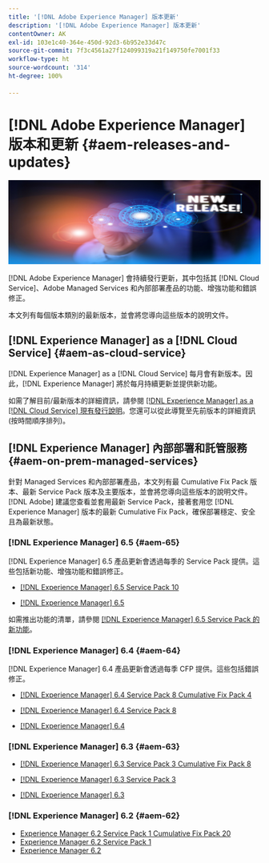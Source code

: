 ```yaml
---
title: '[!DNL Adobe Experience Manager] 版本更新'
description: '[!DNL Adobe Experience Manager] 版本更新'
contentOwner: AK
exl-id: 103e1c40-364e-450d-92d3-6b952e33d47c
source-git-commit: 7f3c4561a27f124099319a21f149750fe7001f33
workflow-type: ht
source-wordcount: '314'
ht-degree: 100%

---
```


# [!DNL Adobe Experience Manager] 版本和更新 {#aem-releases-and-updates}

![[!DNL Experience Manager] 新版本](assets/new-aem-releases1.jpeg)

[!DNL Adobe Experience Manager] 會持續發行更新，其中包括其 [!DNL Cloud Service]、Adobe Managed Services 和內部部署產品的功能、增強功能和錯誤修正。

本文列有每個版本類別的最新版本，並會將您導向這些版本的說明文件。

## [!DNL Experience Manager] as a [!DNL Cloud Service] {#aem-as-cloud-service}

[!DNL Experience Manager] as a [!DNL Cloud Service] 每月會有新版本。因此，[!DNL Experience Manager] 將於每月持續更新並提供新功能。

如需了解目前/最新版本的詳細資訊，請參閱 [ [!DNL Experience Manager] as a [!DNL Cloud Service] 現有發行說明](https://experienceleague.adobe.com/docs/experience-manager-cloud-service/release-notes/release-notes/release-notes-current.html?lang=zh-Hant)。您還可以從此導覽至先前版本的詳細資訊 (按時間順序排列)。

## [!DNL Experience Manager] 內部部署和託管服務 {#aem-on-prem-managed-services}

針對 Managed Services 和內部部署產品，本文列有最 Cumulative Fix Pack 版本、最新 Service Pack 版本及主要版本，並會將您導向這些版本的說明文件。[!DNL Adobe] 建議您查看並套用最新 Service Pack，接著套用您 [!DNL Experience Manager] 版本的最新 Cumulative Fix Pack，確保部署穩定、安全且為最新狀態。

### [!DNL Experience Manager] 6.5 {#aem-65}

[!DNL Experience Manager] 6.5 產品更新會透過每季的 Service Pack 提供。這些包括新功能、增強功能和錯誤修正。

* [[!DNL Experience Manager] 6.5 Service Pack 10](https://experienceleague.adobe.com/docs/experience-manager-65/release-notes/service-pack/sp-release-notes.html?lang=zh-Hant)

* [[!DNL Experience Manager] 6.5](https://experienceleague.adobe.com/docs/experience-manager-65/release-notes/release-notes.html?lang=zh-Hant)

如需推出功能的清單，請參閱 [ [!DNL Experience Manager] 6.5 Service Pack 的新功能](https://experienceleague.adobe.com/docs/experience-manager-65/release-notes/service-pack/new-features-latest-service-pack.html?lang=zh-Hant)。

### [!DNL Experience Manager] 6.4 {#aem-64}

[!DNL Experience Manager] 6.4 產品更新會透過每季 CFP 提供。這些包括錯誤修正。

* [[!DNL Experience Manager] 6.4 Service Pack 8 Cumulative Fix Pack 4](https://experienceleague.adobe.com/docs/experience-manager-64/release-notes/cfp-release-notes.html?lang=zh-Hant)

* [[!DNL Experience Manager] 6.4 Service Pack 8](https://experienceleague.adobe.com/docs/experience-manager-64/release-notes/sp-release-notes.html?lang=zh-Hant)

* [[!DNL Experience Manager] 6.4](https://experienceleague.adobe.com/docs/experience-manager-64/release-notes/release-notes.html?lang=zh-Hant)

### [!DNL Experience Manager] 6.3 {#aem-63}

* [[!DNL Experience Manager] 6.3 Service Pack 3 Cumulative Fix Pack 8](https://experienceleague.adobe.com/docs/experience-manager-release-information/aem-release-updates/previous-updates/release-notes-aem-6-3-cumulative-fix-pack.html?lang=zh-Hant)

* [[!DNL Experience Manager] 6.3 Service Pack 3](https://helpx.adobe.com/tw/experience-manager/6-3/release-notes/sp3-release-notes.html)

* [[!DNL Experience Manager] 6.3](https://helpx.adobe.com/tw/experience-manager/6-3/release-notes.html)

### [!DNL Experience Manager] 6.2 {#aem-62}

<!-- TBD: This content will soon be archived and new links can move to aem-previous-versions.md article. See status in UGP-1894.
-->

* [Experience Manager 6.2 Service Pack 1 Cumulative Fix Pack 20](https://helpx.adobe.com/tw/experience-manager/release-notes--aem-6-2-cumulative-fix-pack.html)
* [Experience Manager 6.2 Service Pack 1](https://helpx.adobe.com/tw/experience-manager/6-2/release-notes/sp1.html)
* [Experience Manager 6.2](https://helpx.adobe.com/tw/experience-manager/6-2/release-notes.html)
